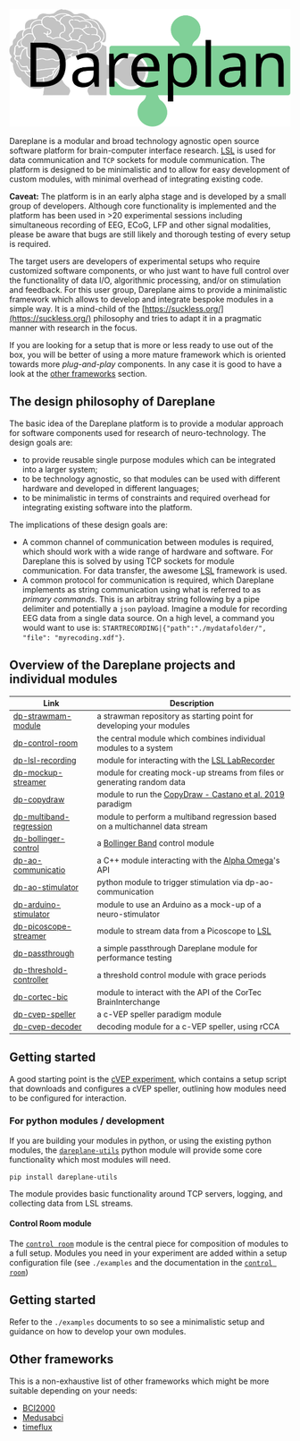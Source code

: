<!-- ![](./assets/single_dareplane_logo.svg) -->
<picture>
    <source srcset="./docs/assets/single_dareplane_logo_white.svg"  media="(prefers-color-scheme: dark)">
    <img src="./docs/assets/single_dareplane_logo.svg">
</picture>

Dareplane is a modular and broad technology agnostic open source software platform for brain-computer interface research. [LSL](https://labstreaminglayer.org) is used for data communication and `TCP` sockets for module communication. The platform is designed to be minimalistic and to allow for easy development of custom modules, with minimal overhead of integrating existing code.

**Caveat:** The platform is in an early alpha stage and is developed by a small group of developers. Although core functionality is implemented and the platform has been used in >20 experimental sessions including simultaneous recording of EEG, ECoG, LFP and other signal modalities, please be aware that bugs are still likely and thorough testing of every setup is required.

The target users are developers of experimental setups who require customized software components, or who just want to have full control over the functionality of data I/O, algorithmic processing, and/or on stimulation and feedback. For this user group, Dareplane aims to provide a minimalistic framework which allows to develop and integrate bespoke modules in a simple way. It is a mind-child of the [https://suckless.org/](https://suckless.org/) philosophy and tries to adapt it in a pragmatic manner with research in the focus.

If you are looking for a setup that is more or less ready to use out of the box, you will be better of using a more mature framework which is oriented towards more _plug-and-play_ components. In any case it is good to have a look at the [other frameworks](#other-frameworks) section.

## The design philosophy of Dareplane

The basic idea of the Dareplane platform is to provide a modular approach for software components used for research of neuro-technology. The design goals are:

- to provide reusable single purpose modules which can be integrated into a larger system;
- to be technology agnostic, so that modules can be used with different hardware and developed in different languages;
- to be minimalistic in terms of constraints and required overhead for integrating existing software into the platform.

The implications of these design goals are:

- A common channel of communication between modules is required, which should work with a wide range of hardware and software. For Dareplane this is solved by using TCP sockets for module communication. For data transfer, the awesome [LSL](https://labstreaminglayer.org/) framework is used.
- A common protocol for communication is required, which Dareplane implements as string communication using what is referred to as _primary commands_. This is an arbitray string following by a pipe delimiter and potentially a `json` payload. Imagine a module for recording EEG data from a single data source. On a high level, a command you would want to use is: `STARTRECORDING|{"path":"./mydatafolder/", "file": "myrecoding.xdf"}`.

## Overview of the Dareplane projects and individual modules

| Link                                                                         | Description                                                                                                        |
| ---------------------------------------------------------------------------- | ------------------------------------------------------------------------------------------------------------------ |
| [dp-strawmam-module](https://github.com/bsdlab/dp-strawman-module)           | a strawman repository as starting point for developing your modules                                                |
| [dp-control-room](https://github.com/bsdlab/dp-control-room)                 | the central module which combines individual modules to a system                                                   |
| [dp-lsl-recording](https://github.com/bsdlab/dp-lsl-recording)               | module for interacting with the [LSL LabRecorder](https://github.com/labstreaminglayer/App-LabRecorder)            |
| [dp-mockup-streamer](https://github.com/bsdlab/dp-mockup-streamer)           | module for creating mock-up streams from files or generating random data                                           |
| [dp-copydraw](https://github.com/bsdlab/dp-copydraw)                         | module to run the [CopyDraw - Castano et al. 2019](https://ieeexplore.ieee.org/abstract/document/8839739) paradigm |
| [dp-multiband-regression](https://github.com/bsdlab/dp-multiband-regression) | module to perform a multiband regression based on a multichannel data stream                                       |
| [dp-bollinger-control](https://github.com/bsdlab/dp-bollinger-control)       | a [Bollinger Band](https://en.wikipedia.org/wiki/Bollinger_Bands) control module                                   |
| [dp-ao-communicatio](https://github.com/bsdlab/dp-ao-communication)          | a C++ module interacting with the [Alpha Omega](https://www.alphaomega-eng.com/Neuro-Omega-System)'s API           |
| [dp-ao-stimulator](https://github.com/bsdlab/dp-ao-stimulator)               | python module to trigger stimulation via dp-ao-communication                                                       |
| [dp-arduino-stimulator](https://github.com/bsdlab/dp-arduino-stimulator)     | module to use an Arduino as a mock-up of a neuro-stimulator                                                        |
| [dp-picoscope-streamer](https://github.com/bsdlab/dp-picoscope-streamer)     | module to stream data from a Picoscope to [LSL](https://labstreaminglayer.org)                                     |
| [dp-passthrough](https://github.com/bsdlab/dp-passthrough)                   | a simple passthrough Dareplane module for performance testing                                                      |
| [dp-threshold-controller](https://github.com/bsdlab/dp-threshold-controller) | a threshold control module with grace periods                                                                      |
| [dp-cortec-bic](https://github.com/bsdlab/dp-cortec-bic)                     | module to interact with the API of the CorTec BrainInterchange                                                     |
| [dp-cvep-speller](https://github.com/thijor/dp-cvep-speller)                 | a c-VEP speller paradigm module                                                                                    |
| [dp-cvep-decoder](https://github.com/thijor/dp-cvep-decoder)                 | decoding module for a c-VEP speller, using rCCA                                                                    |

## Getting started

A good starting point is the [cVEP experiment](https://github.com/thijor/dp-cvep), which contains a setup script that downloads and configures a cVEP speller, outlining how modules need to be configured for interaction.

### For python modules / development

If you are building your modules in python, or using the existing python modules, the [`dareplane-utils`](https://pypi.org/project/dareplane-utils/) python module will provide some core functionality which most modules will need.

```
pip install dareplane-utils
```

The module provides basic functionality around TCP servers, logging, and collecting data from LSL streams.

#### Control Room module

The [`control room`](https://github.com/bsdlab/dp-control-room) module is the central piece for composition of modules to a full setup.
Modules you need in your experiment are added within a setup configuration file (see `./examples` and the documentation in the [`control room`](https://github.com/bsdlab/dp-control-room))

## Getting started

Refer to the `./examples` documents to so see a minimalistic setup and guidance on how to develop
your own modules.

## Other frameworks

This is a non-exhaustive list of other frameworks which might be more suitable depending on your needs:

- [BCI2000](https://www.bci2000.org/)
- [Medusabci](https://www.medusabci.com/)
- [timeflux](https://timeflux.io/)
